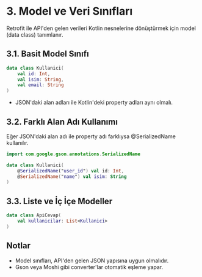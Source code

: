 # 3. Model ve Veri Sınıfları

Retrofit ile API'den gelen verileri Kotlin nesnelerine dönüştürmek için model (data class) tanımlanır.

## 3.1. Basit Model Sınıfı
```kotlin
data class Kullanici(
    val id: Int,
    val isim: String,
    val email: String
)
```
- JSON'daki alan adları ile Kotlin'deki property adları aynı olmalı.

## 3.2. Farklı Alan Adı Kullanımı
Eğer JSON'daki alan adı ile property adı farklıysa @SerializedName kullanılır.
```kotlin
import com.google.gson.annotations.SerializedName

data class Kullanici(
    @SerializedName("user_id") val id: Int,
    @SerializedName("name") val isim: String
)
```

## 3.3. Liste ve İç İçe Modeller
```kotlin
data class ApiCevap(
    val kullanicilar: List<Kullanici>
)
```

## Notlar
- Model sınıfları, API'den gelen JSON yapısına uygun olmalıdır.
- Gson veya Moshi gibi converter'lar otomatik eşleme yapar. 